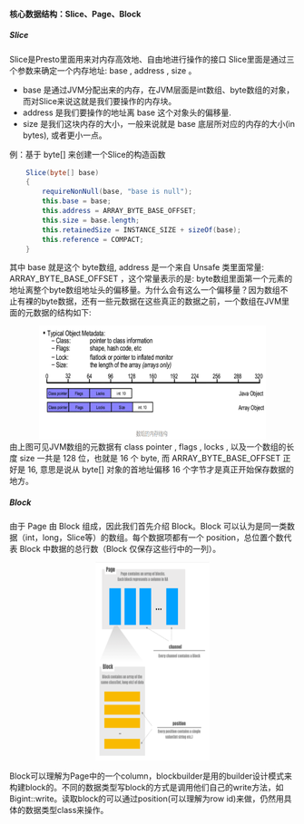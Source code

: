 #### 核心数据结构：Slice、Page、Block
##### Slice
Slice是Presto里面用来对内存高效地、自由地进行操作的接口
Slice里面是通过三个参数来确定一个内存地址: base , address , size 。

* base 是通过JVM分配出来的内存，在JVM层面是int数组、byte数组的对象，而对Slice来说这就是我们要操作的内存块。
* address 是我们要操作的地址离 base 这个对象头的偏移量.
* size 是我们这块内存的大小，一般来说就是 base 底层所对应的内存的大小(in bytes), 或者更小一点。
  
例：基于 byte[] 来创建一个Slice的构造函数
```java
    Slice(byte[] base)
    {
        requireNonNull(base, "base is null");
        this.base = base;
        this.address = ARRAY_BYTE_BASE_OFFSET;
        this.size = base.length;
        this.retainedSize = INSTANCE_SIZE + sizeOf(base);
        this.reference = COMPACT;
    }
```
其中 base 就是这个 byte数组, address 是一个来自 Unsafe 类里面常量: ARRAY_BYTE_BASE_OFFSET ，这个常量表示的是: byte数组里面第一个元素的地址离整个byte数组地址头的偏移量。为什么会有这么一个偏移量？因为数组不止有裸的byte数据，还有一些元数据在这些真正的数据之前，一个数组在JVM里面的元数据的结构如下:
<div align="center"><img  src="../../picture/array_memory.png" width="400" height="200"></div>
由上图可见JVM数组的元数据有 class pointer , flags , locks , 以及一个数组的长度 size 一共是 128 位，也就是 16 个 byte, 而 ARRAY_BYTE_BASE_OFFSET 正好是 16, 意思是说从 byte[] 对象的首地址偏移 16 个字节才是真正开始保存数据的地方。

##### Block
由于 Page 由 Block 组成，因此我们首先介绍 Block。Block 可以认为是同一类数据（int，long，Slice等）的数组。每个数据项都有一个 position，总位置个数代表 Block 中数据的总行数（Block 仅保存这些行中的一列）。
<div align="center"><img  src="../../picture/page.png" width="200" height="350"></div>

Block可以理解为Page中的一个column，blockbuilder是用的builder设计模式来构建block的。不同的数据类型写block的方式是调用他们自己的write方法，如Bigint::write。读取block的可以通过position(可以理解为row id)来做，仍然用具体的数据类型class来操作。